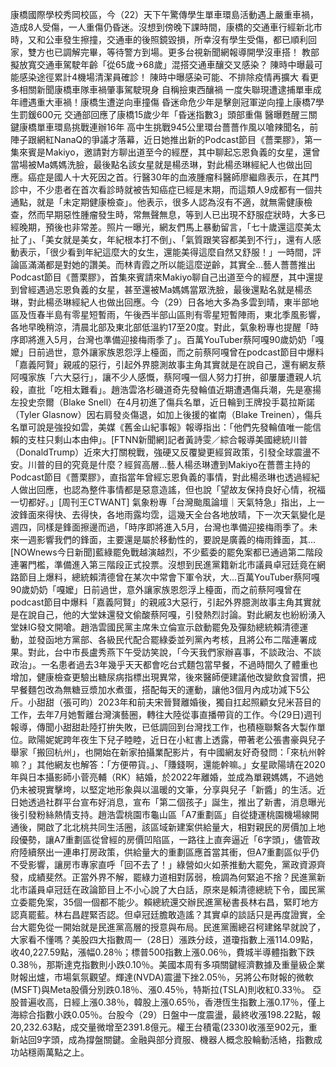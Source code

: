 康橋國際學校秀岡校區，今（22）天下午驚傳學生單車環島活動遇上嚴重車禍，造成8人受傷，一人重傷仍昏迷。沒想到傍晚下課時間，康橋的交通車行經新北市時，又和公車發生擦撞，交通車的後照鏡毀損，所幸沒有學生受傷，都已順利回家，雙方也已調解完畢，等待警方到場。更多台視新聞網報導開學沒車搭！ 教部擬放寬交通車駕駛年齡「從65歲→68歲」混搭交通車釀交叉感染？ 陳時中曝最可能感染途徑累計4機場清潔員確診！ 陳時中曝感染可能、不排除疫情再擴大 看更多相關新聞康橋車隊車禍肇事駕駛現身 自稱撿東西釀禍 一度失聯現遭逮捕單車成年禮遇重大車禍！康橋生遭逆向車撞傷 昏迷命危少年是擊劍冠軍逆向撞上康橋7學生罰鍰600元 交通部回應了康橋15歲少年「昏迷指數3」頭部重傷 醫曝甦醒三關鍵康橋單車環島挑戰連辦16年 高中生挑戰945公里環台薔薔作風以嗆辣聞名，前陣子跟網紅NanaQ的爭議才落幕，近日她推出新的Podcast節目《薔栗膠》，第一集來賓是Makiyo，邀請對方聊出道至今的經歷，其中聊起忘恩負義的女星，還曾當場被Ma媽媽洗臉，最後點名該女星就是楊丞琳，對此楊丞琳經紀人也做出回應。癌症是國人十大死因之首。行醫30年的血液腫瘤科醫師廖繼鼎表示，在其門診中，不少患者在首次看診時就被告知癌症已經是末期，而這類人9成都有一個共通點，就是「未定期健康檢查」。他表示，很多人認為沒有不適，就無需健康檢查，然而早期惡性腫瘤發生時，常無聲無息，等到人已出現不舒服症狀時，大多已經晚期，預後也非常差。照片一曝光，網友們馬上暴動留言，「七十歲還這麼美太扯了」、「美女就是美女，年紀根本打不倒」、「氣質跟笑容都美到不行」，還有人感動表示，「很少看到年紀這麼大的女生，還能美得這麼自然又舒服！」一時間，評論區滿滿都是對她的讚美。而林青霞之所以能這麼逆齡，其實全...藝人薔薔推出Podcast節目《薔栗膠》，首集來賓請來Makiyo聊自己出道至今的經歷，其中還提到曾經遇過忘恩負義的女星，甚至還被Ma媽媽當眾洗臉，最後還點名就是楊丞琳，對此楊丞琳經紀人也做出回應。今（29）日各地大多為多雲到晴，東半部地區及恆春半島有零星短暫雨，午後西半部山區則有零星短暫陣雨，東北季風影響，各地早晚稍涼，清晨北部及東北部低溫約17至20度。對此，氣象粉專也提醒「時序即將進入5月，台灣也準備迎接梅雨季了」。百萬YouTuber蔡阿嘎90歲奶奶「嘎嬤」日前過世，意外讓家族恩怨浮上檯面，而之前蔡阿嘎曾在podcast節目中爆料「嘉義阿賢」親戚的惡行，引起外界臆測故事主角其實就是在說自己，還有網友蔡阿嘎家族「六大惡行」，讓不少人感慨，蔡阿嘎一個人努力打拚，卻屢屢遭親人坑殺，直批「吃相太難看」。趙浩雲洛杉磯道奇先發輪值近期遭遇傷兵潮，先是塞揚左投史奈爾（Blake Snell）在4月初進了傷兵名單，近日輪到王牌投手葛拉斯諾（Tyler Glasnow）因右肩發炎傷退，如加上後援的崔南（Blake Treinen），傷兵名單可說是強投如雲，美媒《舊金山紀事報》報導指出：「他們先發輪值唯一能信賴的支柱只剩山本由伸」。[FTNN新聞網]記者黃詩雯／綜合報導美國總統川普（DonaldTrump）近來大打關稅戰，強硬又反覆變更經貿政策，引發全球震盪不安。川普的目的究竟是什麼？經貿高層...藝人楊丞琳遭到Makiyo在薔薔主持的Podcast節目《薔栗膠》，直指當年曾經忘恩負義的事情，對此楊丞琳也透過經紀人做出回應，也認為整件事情都是惡意造謠，但也說「望故友保持良好心情，祝福一切都好。」[周刊王CTWANT] 氣象粉專「台灣颱風論壇｜天氣特急」指出，上一波鋒面來得快、去得快，各地雨露均霑，這幾天全台各地放晴，下一次天氣變化是週四，同樣是鋒面擦邊而過，「時序即將進入5月，台灣也準備迎接梅雨季了。未來一週影響我們的鋒面，主要還是屬於移動性的，要說是廣義的梅雨鋒面，其...[NOWnews今日新聞]藍綠罷免戰越演越烈，不少藍委的罷免案都已通過第二階段連署門檻，準備進入第三階段正式投票。沒想到民進黨籍新北市議員卓冠廷竟在網路節目上爆料，總統賴清德曾在某次中常會下軍令狀，大...百萬YouTuber蔡阿嘎90歲奶奶「嘎嬤」日前過世，意外讓家族恩怨浮上檯面，而之前蔡阿嘎曾在podcast節目中爆料「嘉義阿賢」的親戚3大惡行，引起外界臆測故事主角其實就是在說自己，他的大堂妹還發文偷酸蔡阿嘎，引發熱烈討論。對此網友也紛紛湧入堂妹IG發文開嗆。趙浩雲國民黨主席朱立倫宣示啟動罷免及彈劾總統賴清德運動，並發函地方黨部、各級民代配合罷綠委並列黨內考核，且將公布二階連署成果。對此，台中市長盧秀燕下午受訪笑說，「今天我們家辦喜事，不談政治、不談政治」。一名患者過去3年幾乎天天都會吃台式麵包當早餐，不過時間久了體重也增加，健康檢查更驗出糖尿病指標出現異常，後來醫師便建議他改變飲食習慣，把早餐麵包改為無糖豆漿加水煮蛋，搭配每天的運動，讓他3個月內成功減下5公斤。小甜甜（張可昀）2023年和前夫宋晉賢離婚後，獨自扛起照顧女兒米苔目的工作，去年7月她暫離台灣演藝圈，轉往大陸從事直播帶貨的工作。今(29日)週刊報導，傳聞小甜甜赴陸打拚失敗，已低調回到台灣找工作，也積極聯繫各大製作單位。歐陽妮妮跨年夜生下兒子睦睦，近日在小紅書上透露，帶著老公張書豪與兒子舉家「搬回杭州」，也開始在新家拍攝業配影片，有中國網友好奇發問：「來杭州幹嘛？」其他網友也解答：「方便帶貨。」、「賺錢啊，還能幹嘛。」女星歐陽靖在2020年與日本攝影師小菅亮輔（RK）結婚，於2022年離婚，並成為單親媽媽，不過她仍未被現實擊垮，以堅定地形象與以溫暖的文筆，分享與兒子「新醬」的生活。近日她透過社群平台宣布好消息，宣布「第二個孩子」誕生，推出了新書，消息曝光後引發粉絲熱情支持。趙浩雲桃園市龜山區「A7重劃區」自從捷運桃園機場線開通後，開啟了北北桃共同生活圈，該區域新建案供給量大，相對親民的房價加上地段優勢，讓A7重劃區從曾經的房價凹陷區，一路往上直奔逼近「6字頭」，儘管政府陸續祭出一連串打房政策，供給量大的重劃區應首當其衝，但A7重劃區似乎仍不受影響，讓房市專家直呼「回不去了！」綠營如火如荼推動大罷免，黨政資源齊發，成績斐然。正當外界不解，罷綠力道相對孱弱，檢調為何緊追不捨？民進黨新北市議員卓冠廷在政論節目上不小心說了大白話，原來是賴清德總統下令，國民黨立委罷免案，35個一個都不能少。賴總統還交辦民進黨秘書長林右昌，緊盯地方認真罷藍。林右昌趕緊否認。但卓冠廷膽敢造謠？其實卓的談話只是再度證實，全台大罷免從一開始就是民進黨高層的授意與布局。民進黨團總召柯建銘早就說了，大家看不懂嗎？美股四大指數周一（28日）漲跌分歧，道瓊指數上漲114.09點，收40,227.59點，漲幅0.28％；標普500指數上漲0.06％，費城半導體指數下跌0.38％，那斯達克指數則小跌0.10％。美國本周有多項關鍵經濟數據及重量級企業財報出爐，市場氣氛觀望。輝達(NVDA)震盪下挫2.05％，另將公布財報的微軟(MSFT)與Meta股價分別跌0.18％、漲0.45％，特斯拉(TSLA)則收紅0.33％。 亞股普遍收高，日經上漲0.38％，韓股上漲0.65％，香港恆生指數上漲0.17％，僅上海綜合指數小跌0.05％。台股今（29）日盤中一度震盪，最終收漲198.22點，報20,232.63點，成交量微增至2391.8億元。權王台積電(2330)收漲至902元，重新站回9字頭，成為撐盤關鍵。金融與部分資服、機器人概念股輪動活絡，指數成功站穩兩萬點之上。